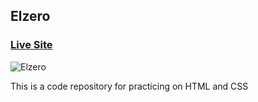 ## Elzero

### [Live Site](https://majidalilouch.github.io/Elzero)

![Elzero](https://www.dropbox.com/s/2lo8p5vgzdj7bs1/leon.png?dl=0)

This is a code repository for practicing on HTML and CSS
